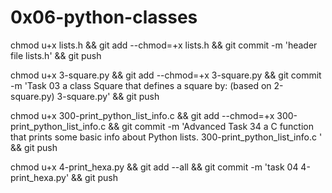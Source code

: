 # 0x06-python-classes

chmod u+x lists.h && git add --chmod=+x lists.h && git commit -m 'header file lists.h' && git push

chmod u+x 3-square.py && git add --chmod=+x 3-square.py && git commit -m 'Task 03  a class Square that defines a square by: (based on 2-square.py) 3-square.py' && git push


chmod u+x 300-print_python_list_info.c  && git add --chmod=+x 300-print_python_list_info.c  && git commit -m 'Advanced Task 34 a C function that prints some basic info about Python lists. 300-print_python_list_info.c ' && git push

chmod u+x 4-print_hexa.py && git add --all && git commit -m 'task 04 4-print_hexa.py' && git push

